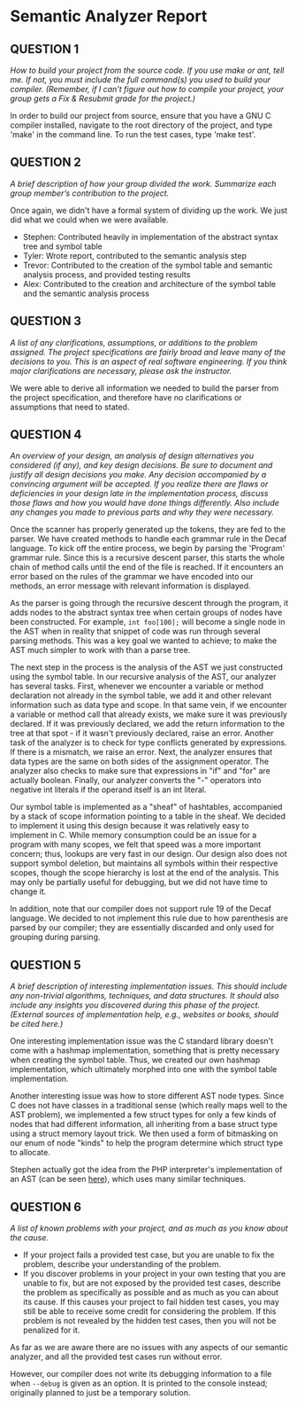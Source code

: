 # Semantic Analyzer Report

## QUESTION 1
*How to build your project from the source code. If you use make or ant, tell me. If not, you must include the full command(s) you used to build your compiler. (Remember, if I can’t figure out how to compile your project, your group gets a Fix & Resubmit grade for the project.)*

In order to build our project from source, ensure that you have a GNU C compiler installed, navigate to the root directory of the project, and type 'make' in the command line.  To run the test cases, type 'make test'.


## QUESTION 2
*A brief description of how your group divided the work. Summarize each group member’s contribution to the project.*

Once again, we didn't have a formal system of dividing up the work.  We just did what we could when we were available.

- Stephen: Contributed heavily in implementation of the abstract syntax tree and symbol table
- Tyler: Wrote report, contributed to the semantic analysis step
- Trevor:  Contributed to the creation of the symbol table and semantic analysis process, and provided testing results
- Alex: Contributed to the creation and architecture of the symbol table and the semantic analysis process


## QUESTION 3
*A list of any clarifications, assumptions, or additions to the problem assigned. The project specifications are fairly broad and leave many of the decisions to you. This is an aspect of real software engineering. If you think major clarifications are necessary, please ask the instructor.*

We were able to derive all information we needed to build the parser from the project specification, and therefore have no clarifications or assumptions that need to stated.


## QUESTION 4
*An overview of your design, an analysis of design alternatives you considered (if any), and key design decisions. Be sure to document and justify all design decisions you make. Any decision accompanied by a convincing argument will be accepted. If you realize there are flaws or deficiencies in your design late in the implementation process, discuss those flaws and how you would have done things differently. Also include any changes you made to previous parts and why they were necessary.*

Once the scanner has properly generated up the tokens, they are fed to the parser.  We have created methods to handle each grammar rule in the Decaf language.  To kick off the entire process, we begin by parsing the 'Program' grammar rule.  Since this is a recursive descent parser, this starts the whole chain of method calls until the end of the file is reached. If it encounters an error based on the rules of the grammar we have encoded into our methods, an error message with relevant information is displayed.

As the parser is going through the recursive descent through the program, it adds nodes to the abstract syntax tree when certain groups of nodes have been constructed.  For example, `int foo[100];` will become a single node in the AST when in reality that snippet of code was run through several parsing methods. This was a key goal we wanted to achieve; to make the AST much simpler to work with than a parse tree.

The next step in the process is the analysis of the AST we just constructed using the symbol table.  In our recursive analysis of the AST, our analyzer has several tasks.  First, whenever we encounter a variable or method declaration not already in the symbol table, we add it and other relevant information such as data type and scope.  In that same vein, if we encounter a variable or method call that already exists, we make sure it was previously declared.  If it was previously declared, we add the return information to the tree at that spot - if it wasn't previously declared, raise an error.  Another task of the analyzer is to check for type conflicts generated by expressions.  If there is a mismatch, we raise an error.  Next, the analyzer ensures that data types are the same on both sides of the assignment operator.  The analyzer also checks to make sure that expressions in "if" and "for" are actually boolean.  Finally, our analyzer converts the "-" operators into negative int literals if the operand itself is an int literal.

Our symbol table is implemented as a "sheaf" of hashtables, accompanied by a stack of scope information pointing to a table in the sheaf.  We decided to implement it using this design because it was relatively easy to implement in C. While memory consumption could be an issue for a program with many scopes, we felt that speed was a more important concern; thus, lookups are very fast in our design. Our design also does not support symbol deletion, but maintains all symbols within their respective scopes, though the scope hierarchy is lost at the end of the analysis. This may only be partially useful for debugging, but we did not have time to change it.

In addition, note that our compiler does not support rule 19 of the Decaf language. We decided to not implement this rule due to how parenthesis are parsed by our compiler; they are essentially discarded and only used for grouping during parsing.


## QUESTION 5
*A brief description of interesting implementation issues. This should include any non-trivial algorithms, techniques, and data structures. It should also include any insights you discovered during this phase of the project. (External sources of implementation help, e.g., websites or books, should be cited here.)*

One interesting implementation issue was the C standard library doesn't come with a hashmap implementation, something that is pretty necessary when creating the symbol table.  Thus, we created our own hashmap implementation, which ultimately morphed into one with the symbol table implementation.

Another interesting issue was how to store different AST node types. Since C does not have classes in a traditional sense (which really maps well to the AST problem), we implemented a few struct types for only a few kinds of nodes that had different information, all inheriting from a base struct type using a struct memory layout trick. We then used a form of bitmasking on our enum of node "kinds" to help the program determine which struct type to allocate.

Stephen actually got the idea from the PHP interpreter's implementation of an AST (can be seen [here](https://github.com/php/php-src/blob/master/Zend/zend_ast.h)), which uses many similar techniques.


## QUESTION 6
*A list of known problems with your project, and as much as you know about the cause.*

- If your project fails a provided test case, but you are unable to fix the problem, describe your understanding of the problem.
- If you discover problems in your project in your own testing that you are unable to fix, but are not exposed by the provided test cases, describe the problem as specifically as possible and as much as you can about its cause. If this causes your project to fail hidden test cases, you may still be able to receive some credit for considering the problem. If this problem is not revealed by the hidden test cases, then you will not be penalized for it.

As far as we are aware there are no issues with any aspects of our semantic analyzer, and all the provided test cases run without error.

However, our compiler does not write its debugging information to a file when `--debug` is given as an option. It is printed to the console instead; originally planned to just be a temporary solution.
